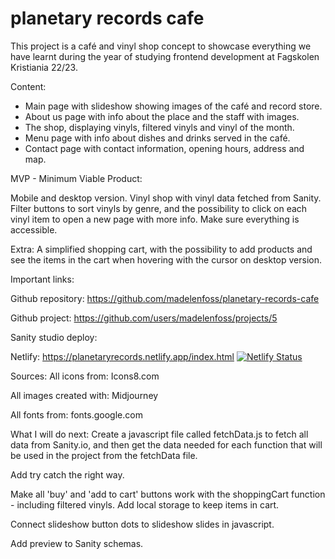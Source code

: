 # planetary records cafe

This project is a café and vinyl shop concept to showcase everything we have learnt during the year of studying frontend development at Fagskolen Kristiania 22/23.

Content:
- Main page with slideshow showing images of the café and record store.
- About us page with info about the place and the staff with images.
- The shop, displaying vinyls, filtered vinyls and vinyl of the month.
- Menu page with info about dishes and drinks served in the café.
- Contact page with contact information, opening hours, address and map.

MVP - Minimum Viable Product:

Mobile and desktop version.
Vinyl shop with vinyl data fetched from Sanity.
Filter buttons to sort vinyls by genre, and the possibility 
to click on each vinyl item to open a new page with more info.
Make sure everything is accessible.

Extra: 
A simplified shopping cart, with the possibility to add 
products and see the items in the cart when hovering with 
the cursor on desktop version.

Important links:

Github repository:
https://github.com/madelenfoss/planetary-records-cafe

Github project:
https://github.com/users/madelenfoss/projects/5

Sanity studio deploy:

Netlify:
https://planetaryrecords.netlify.app/index.html
[![Netlify Status](https://api.netlify.com/api/v1/badges/a93bc08d-0c64-4116-aabf-26da4657c8d9/deploy-status)](https://app.netlify.com/sites/planetaryrecords/deploys)

Sources:
All icons from:
Icons8.com

All images created with:
Midjourney

All fonts from:
fonts.google.com

What I will do next:
Create a javascript file called fetchData.js to fetch all data from Sanity.io, and then get the data needed for each function that will be used in the project from the fetchData file.

Add try catch the right way.

Make all 'buy' and 'add to cart' buttons work with the shoppingCart function - including filtered vinyls.
Add local storage to keep items in cart.

Connect slideshow button dots to slideshow slides in javascript.

Add preview to Sanity schemas.